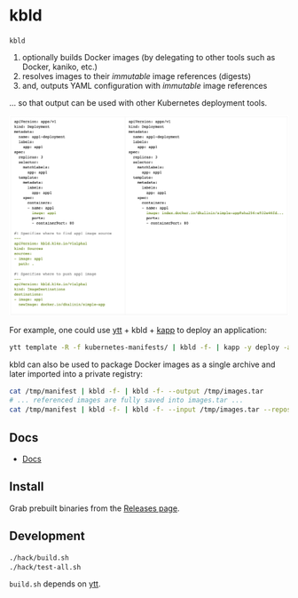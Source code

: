 # kbld

`kbld`

1. optionally builds Docker images (by delegating to other tools such as Docker, kaniko, etc.)
1. resolves images to their *immutable* image references (digests)
1. and, outputs YAML configuration with *immutable* image references

... so that output can be used with other Kubernetes deployment tools.

![](docs/kbld-screenshot.png)

For example, one could use [ytt](https://github.com/k14s/ytt) + kbld + [kapp](https://github.com/k14s/kapp) to deploy an application:

```bash
ytt template -R -f kubernetes-manifests/ | kbld -f- | kapp -y deploy -a app1 -f-
```

kbld can also be used to package Docker images as a single archive and later imported into a private registry:

```bash
cat /tmp/manifest | kbld -f- | kbld -f- --output /tmp/images.tar
# ... referenced images are fully saved into images.tar ...
cat /tmp/manifest | kbld -f- | kbld -f- --input /tmp/images.tar --repository docker.io/dkalinin/app1
```

## Docs

- [Docs](docs/README.md)

## Install

Grab prebuilt binaries from the [Releases page](https://github.com/k14s/kbld/releases).

## Development

```bash
./hack/build.sh
./hack/test-all.sh
```

`build.sh` depends on [ytt](https://github.com/k14s/ytt).
